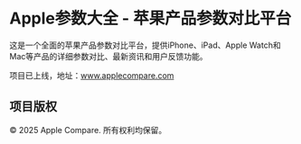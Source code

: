 # Apple参数大全 - 苹果产品参数对比平台

这是一个全面的苹果产品参数对比平台，提供iPhone、iPad、Apple Watch和Mac等产品的详细参数对比、最新资讯和用户反馈功能。

项目已上线，地址：www.applecompare.com

## 项目版权

&copy; 2025 Apple Compare. 所有权利均保留。
